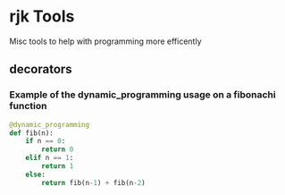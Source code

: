 # rjk Tools
Misc tools to help with programming more efficently

 	

## decorators
### Example of the dynamic_programming usage on a fibonachi function
```python
@dynamic_programming
def fib(n):
    if n == 0:
        return 0
    elif n == 1:
        return 1
    else:
        return fib(n-1) + fib(n-2)	
```
